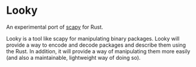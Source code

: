 # Looky

An experimental port of [scapy](https://github.com/secdev/scapy) for Rust.

Looky is a tool like scapy for manipulating binary packages.
Looky will provide a way to encode and decode packages and describe them using the Rust. In addition, it will provide a way of manipulating them more easily (and also a maintainable, lightweight way of doing so).
